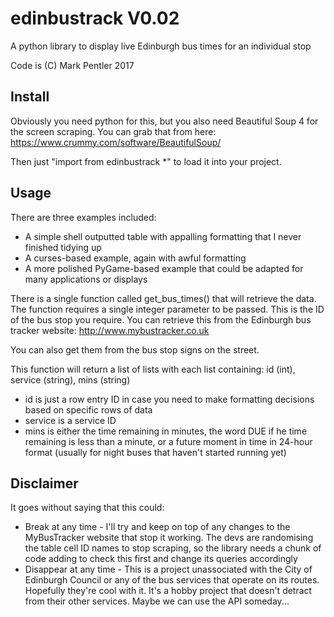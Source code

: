 # edinbustrack V0.02
A python library to display live Edinburgh bus times for an individual stop

Code is (C) Mark Pentler 2017

## Install

Obviously you need python for this, but you also need Beautiful Soup 4 for the screen scraping. You can grab that from here:
https://www.crummy.com/software/BeautifulSoup/

Then just "import from edinbustrack *" to load it into your project.

## Usage

There are three examples included:
* A simple shell outputted table with appalling formatting that I never finished tidying up
* A curses-based example, again with awful formatting
* A more polished PyGame-based example that could be adapted for many applications or displays

There is a single function called get_bus_times() that will retrieve the data. The function requires a single integer parameter to be passed. This is the ID of the bus stop you require. You can retrieve this from the Edinburgh bus tracker website:
http://www.mybustracker.co.uk

You can also get them from the bus stop signs on the street.

This function will return a list of lists with each list containing: id (int), service (string), mins (string)
* id is just a row entry ID in case you need to make formatting decisions based on specific rows of data
* service is a service ID
* mins is either the time remaining in minutes, the word DUE if he time remaining is less than a minute, or a future moment in time in 24-hour format (usually for night buses that haven't started running yet)

## Disclaimer

It goes without saying that this could:

* Break at any time - I'll try and keep on top of any changes to the MyBusTracker website that stop it working. The devs are randomising the table cell ID names to stop scraping, so the library needs a chunk of code adding to check this first and change its queries accordingly
* Disappear at any time - This is a project unassociated with the City of Edinburgh Council or any of the bus services that operate on its routes. Hopefully they're cool with it. It's a hobby project that doesn't detract from their other services. Maybe we can use the API someday...

